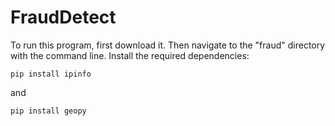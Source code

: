 # FraudDetect

To run this program, first download it. Then navigate to the "fraud" directory with the command line.
Install the required dependencies:

```
pip install ipinfo
```

and 

```
pip install geopy
```
